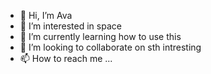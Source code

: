 - 👋 Hi, I’m Ava
- 👀 I’m interested in space
- 🌱 I’m currently learning how to use this
- 💞️ I’m looking to collaborate on sth intresting
- 📫 How to reach me ...

<!---
Avarouhani/Avarouhani is a ✨ special ✨ repository because its `README.md` (this file) appears on your GitHub profile.
You can click the Preview link to take a look at your changes.
--->
